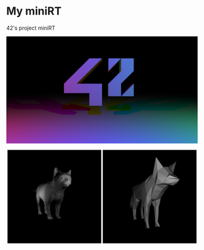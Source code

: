 # My miniRT
42's project miniRT

<p align="center">
  <img src="/bitmap/42.png">
</p>

<p align="center">
  <img  width=49% src="/bitmap/cat.png">
  <img  width=49% src="/bitmap/fox.png">
</p>
